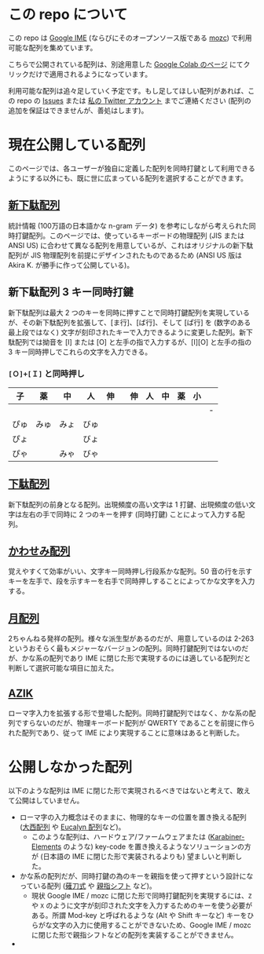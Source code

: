 # この repo について

この repo は [Google IME](https://www.google.co.jp/ime/) (ならびにそのオープンソース版である [mozc](https://github.com/google/mozc)) で利用可能な配列を集めています。

こちらで公開されている配列は、別途用意した [Google Colab のページ](https://colab.research.google.com/drive/1yrMHatUh0UUdinRgZhoObCaV2i3JTXlc?usp=sharing) にてクリックだけで適用されるようになっています。

利用可能な配列は追々足していく予定です。もし足してほしい配列があれば、この repo の [Issues](https://github.com/kirameister/keyboard_layouts/issues) または [私の Twitter アカウント](https://twitter.com/kirameister_ja/) までご連絡ください (配列の追加を保証はできませんが、善処はします)。

# 現在公開している配列

このページでは、各ユーザーが独自に定義した配列を同時打鍵として利用できるようにする以外にも、既に世に広まっている配列を選択することができます。

## [新下駄配列](https://kouy.exblog.jp/13627994/)
統計情報 (100万語の日本語かな n-gram データ) を参考にしながら考えられた同時打鍵配列。このページでは、使っているキーボードの物理配列 (JIS  または ANSI US) に合わせて異なる配列を用意しているが、これはオリジナルの新下駄配列が JIS 物理配列を前提にデザインされたものであるため (ANSI US 版は Akira K. が勝手に作って公開している)。

## 新下駄配列 3 キー同時打鍵
新下駄配列は最大 2 つのキーを同時に押すことで同時打鍵配列を実現しているが、その新下駄配列を拡張して、[ま行]、[ば行]、そして [ぱ行] を (数字のある最上段ではなく) 文字が刻印されたキーで入力できるように変更した配列。新下駄配列では拗音を [I] または [O] と左手の指で入力するが、[I][O] と左手の指の 3 キー同時押しでこれらの文字を入力できる。

### `[Ｏ]+[Ｉ]` と同時押し

| 子 | 薬 | 中 | 人 | 伸 |  | 伸 | 人 | 中 | 薬 | 小 |  |
|---|---|---|---|---|---|---|---|---|---|---|---|
|  |  |  |  |  |  |  |  |  |  |  | - |
| ぴゅ | みゅ| みょ | びゅ |  |  |  |  |  |  |  |  |
| ぴょ |     |      | びょ |  |  |  |  |  |  |  |  |
| ぴゃ |     | みゃ | びゃ |  |  |  |  |  |  |  |  |

## [下駄配列](http://web1.nazca.co.jp/kouy/geta.html)

新下駄配列の前身となる配列。出現頻度の高い文字は 1 打鍵、出現頻度の低い文字は左右の手で同時に 2 つのキーを押す (同時打鍵) ことによって入力する配列。

## [かわせみ配列](https://github.com/semialt/kawasemi)

覚えやすくて効率がいい、文字キー同時押し行段系かな配列。50 音の行を示すキーを左手で、段を示すキーを右手で同時押しすることによってかな文字を入力する。

## [月配列](https://jisx6004.client.jp/tsuki.html)

2ちゃんねる発祥の配列。様々な派生型があるのだが、用意しているのは 2-263 というおそらく最もメジャーなバージョンの配列。同時打鍵配列ではないのだが、かな系の配列であり IME に閉じた形で実現するのには適している配列だと判断して選択可能な項目に加えた。

## [AZIK](http://hp.vector.co.jp/authors/VA002116/azik/azikinfo.htm)

ローマ字入力を拡張する形で登場した配列。同時打鍵配列ではなく、かな系の配列ですらないのだが、物理キーボード配列が QWERTY であることを前提に作られた配列であり、従って IME により実現することに意味はあると判断した。

# 公開しなかった配列

以下のような配列は IME に閉じた形で実現されるべきではないと考えて、敢えて公開はしていません。

* ローマ字の入力概念はそのままに、物理的なキーの位置を置き換える配列 ([大西配列](https://0414.works/hairetu/) や [Eucalyn 配列](https://eucalyn.hatenadiary.jp/entry/about-eucalyn-layout)など)。
    * このような配列は、ハードウェア/ファームウェアまたは ([Karabiner-Elements](https://karabiner-elements.pqrs.org/) のような) key-code を置き換えるようなソリューションの方が (日本語の IME に閉じた形で実装されるよりも) 望ましいと判断した。
* かな系の配列だが、同時打鍵の為のキーを親指を使って押すという設計になっている配列 ([薙刀式](http://oookaworks.seesaa.net/article/484704326.html) や [親指シフト](https://ja.wikipedia.org/wiki/%E8%A6%AA%E6%8C%87%E3%82%B7%E3%83%95%E3%83%88) など)。
    * 現状 Google IME / mozc に閉じた形で同時打鍵配列を実現するには、`Z` や `X` のように文字が刻印された文字を入力するためのキーを使う必要がある。所謂 Mod-key と呼ばれるような (Alt や Shift キーなど) キーをひらがな文字の入力に使用することができないため、Google IME / mozc に閉じた形で親指シフトなどの配列を実装することができません。
* 



